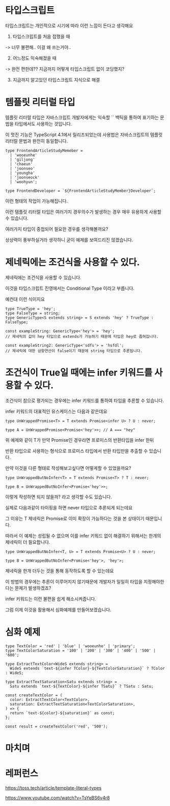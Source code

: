 # 타입스크립트

타입스크립트는 개인적으로 시기에 따라 이런 느낌이 든다고 생각해요

1. 타입스크립트를 처음 접했을 때

-> 너무 불편해.. 이걸 왜 쓰는거야..

2. 어느정도 익숙해졌을 때

-> 완전 편한데?? 지금까지 어떻게 타입스크립트 없이 코딩했지?

3. 지금까지 알고있던 타입스크립트 지식으로 해결

# 템플릿 리터럴 타입

템플릿 리터럴 타입은 자바스크립트 개발자에게는 익숙할 `` 백틱을 통하여 표기하는 문법을 타입에서도 사용하는 것입니다.

이 멋진 기능은 TypeScript 4.1에서 릴리즈되었는데 사용법은 자바스크립트의 템플릿 리터럴 문법과 완전히 동일합니다.

```tsx
type FrontendArticleStudyMemeber =
  | 'wooeunhe'
  | 'giljong'
  | 'chaeun'
  | 'joonseo'
  | 'youngha'
  | 'joonseock'
  | 'woohyun';

type FrontendDeveloper = `${FrontendArticleStudyMember}Developer`;
```

이런 형태의 작업이 가능해집니다.

이런 템플릿 리터럴 타입은 여러가지 경우의수가 발생하는 경우 매우 유용하게 사용할 수 있습니다.

여러가지 타입이 중첩되어 필요한 경우를 생각해볼까요?

상상력이 풍부하실거라 생각하니 굳이 예제를 보여드리진 않겠습니다.

# 제네릭에는 조건식을 사용할 수 있다.

제네릭에는 조건식을 사용할 수 있습니다.

이것을 타입스크립트 진영에서는 Conditional Type 이라고 부릅니다.

예컨대 이런 식이지요

```tsx
type TrueType = 'hey';
type FalseType = string;
type GenericType<S extends string> = S extends 'hey' ? TrueType : FalseType;

const exampleString: GenericType<'hey'> = 'hey';
// 제네릭의 값이 hey 타입으로 extends가 가능하기 때문에 타입은 hey로 좁혀집니다.

const exampleString2: GenericType<'sdfs'> = 'hsfdl';
// 제네릭에 대한 삼항연산이 false이기 때문에 string 타입으로 추론됩니다.
```

# 조건식이 True일 때에는 infer 키워드를 사용할 수 있다.

조건식이 참으로 평가되는 경우에는 infer 키워드를 통하여 타입을 추론할 수 있습니다.

infer 키워드의 대표적인 유스케이스는 다음과 같은데요

```tsx
type UnWrappedPromise<T> = T extends Promise<infer U> ? U : never;

type A = UnWrappedPromise<Promise<'hey'>>; // A === "hey"

```

위 예제와 같이 T가 만약 Promise인 경우라면 프로미스의 반환타입을 infer 한뒤

반환 타입으로 사용하는 형식으로 프로미스 타입에서 반환 타입만을 추출할 수 있습니다.

만약 이것을 다른 형태로 작성해보고싶다면 어떻게할 수 있었을까요?


```tsx
type UnWrappedButNoInfer<T> = T extends Promise<T> ? T : never;

type B = UnWrappedButNoInfer<Promise<'hey'>>;

```

이렇게 작성하면 되지 않을까? 라고 생각할 수도 있습니다.

실제로 다음과같이 타이핑을 하면 never 타입으로 추론되게 되는데요

그 이유는 T 제네릭은 Promise<T>로 이미 확장이 가능하다는 것을 본 상태이기 때문입니다.

따라서 이 예제는 성립될 수 없으며 이를 infer 키워드 없이 해결하기 위해서는 한개의 제네릭이 더 필요합니다.

```tsx
type UnWrappedButNoInfer<T, U> = T extends Promise<U> ? U : never;

type B = UnWrappedButNoInfer<Promise<'hey'>, 'hey'>;

```

제네릭을 한개 더두는 것을 통해 동작하도록 할 수 있는데요

이 방법의 경우에는 추론이 이루어지지 않기때문에 개발자가 일일히 타입을 지정해야한다는 문제가 발생하겠죠?

infer 키워드는 이런 불편을 쉽게 해소시켜줍니다.

그럼 이제 이것을 활용해서 심화예제를 만들어보겠습니다.

# 심화 예제

```tsx
type TextColor = 'red' | 'blue' | 'wooeunhe' | 'primary';
type TextColorSaturation = '100' | '200' | '300' | '400' | '500' | '600';

type ExtractTextColor<WideS extends string> =
  WideS extends `text-${infer TColor}-${TextColorSaturation}` ? TColor : WideS;

type ExtractTextSaturation<Satu extends string> =
  Satu extends `text-${TextColor}-${infer TSatu}` ? TSatu : Satu;

const createTextColor = (
  color: ExtractTextColor<TextColor>,
  saturation: ExtractTextSaturation<TextColorSaturation>,
) => {
  return `text-${color}-${saturation}` as const;
};

const result = createTextColor('red', '500');
```


# 마치며

# 레퍼런스

https://toss.tech/article/template-literal-types

https://www.youtube.com/watch?v=TsYeBS6v4r8
